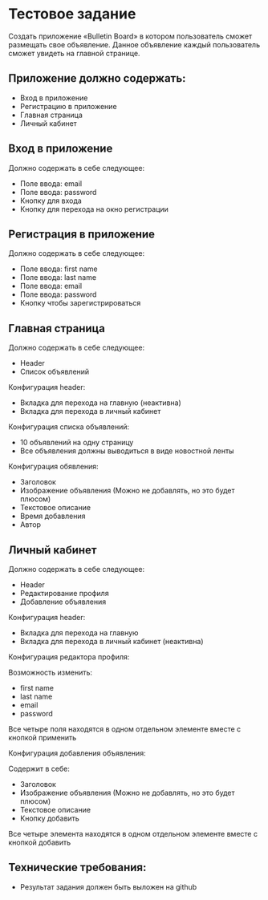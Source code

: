 # **Тестовое задание**

Создать приложение «Bulletin Board» в котором пользователь сможет размещать свое объявление. Данное объявление каждый пользователь сможет увидеть на главной странице.

## Приложение должно содержать:

- Вход в приложение
- Регистрацию в приложение
- Главная страница
- Личный кабинет

## Вход в приложение

Должно содержать в себе следующее:

- Поле ввода: email
- Поле ввода: password
- Кнопку для входа
- Кнопку для перехода на окно регистрации

## Регистрация в приложение

Должно содержать в себе следующее:

- Поле ввода: first name
- Поле ввода: last name
- Поле ввода: email
- Поле ввода: password
- Кнопку чтобы зарегистрироваться

## Главная страница

Должно содержать в себе следующее:

- Header
- Список объявлений

Конфигурация header:

- Вкладка для перехода на главную (неактивна)
- Вкладка для перехода в личный кабинет

Конфигурация списка объявлений:

- 10 объявлений на одну страницу
- Все объявления должны выводиться в виде новостной ленты

Конфигурация обявления:

- Заголовок
- Изображение объявления (Можно не добавлять, но это будет плюсом)
- Текстовое описание
- Время добавления
- Автор

## Личный кабинет

Должно содержать в себе следующее:

- Header
- Редактирование профиля
- Добавление объявления

Конфигурация header:

- Вкладка для перехода на главную
- Вкладка для перехода в личный кабинет (неактивна)

Конфигурация редактора профиля:

Возможность изменить:

- first name
- last name
- email
- password

Все четыре поля находятся в одном отдельном элементе вместе с кнопкой применить

Конфигурация добавления объявления:

Содержит в себе:

- Заголовок
- Изображение объявления (Можно не добавлять, но это будет плюсом)
- Текстовое описание
- Кнопку добавить

Все четыре элемента находятся в одном отдельном элементе вместе с кнопкой добавить

## Технические требования:

- Результат задания должен быть выложен на github
